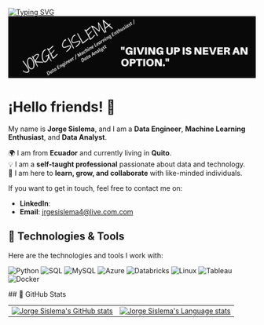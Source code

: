 [![Typing SVG](https://readme-typing-svg.demolab.com?font=Fira+Code&pause=1000&width=435&lines=%22Hi%2C+welcome!+Come+on+in.%22+%F0%9F%98%8A)](https://git.io/typing-svg)
![Banner](https://github.com/jorgesislema/jorgesislema/blob/main/IMAGEN/YO%20SOY%20JORGE%20SISLEMA.png?raw=true)

# ¡Hello friends! 👋
My name is **Jorge Sislema**, and I am a **Data Engineer**, **Machine Learning Enthusiast**, and **Data Analyst**. 

🌍 I am from **Ecuador** and currently living in **Quito**.  
💡 I am a **self-taught professional** passionate about data and technology.  
📖 I am here to **learn, grow, and collaborate** with like-minded individuals.  

If you want to get in touch, feel free to contact me on:
- **LinkedIn**: []()
- **Email**: jrgesislema4@live.com.com

## 🔧 Technologies & Tools
Here are the technologies and tools I work with:

<p align="left">
  <img src="https://img.shields.io/badge/-Python-3776AB?style=flat-square&logo=python&logoColor=white" alt="Python" />
  <img src="https://img.shields.io/badge/-SQL-4479A1?style=flat-square&logo=postgresql&logoColor=white" alt="SQL" />
  <img src="https://img.shields.io/badge/-MySQL-4479A1?style=flat-square&logo=mysql&logoColor=white" alt="MySQL" />
  <img src="https://img.shields.io/badge/-Azure-0089D6?style=flat-square&logo=microsoft-azure&logoColor=white" alt="Azure" />
  <img src="https://img.shields.io/badge/-Databricks-FF3621?style=flat-square&logo=databricks&logoColor=white" alt="Databricks" />
  <img src="https://img.shields.io/badge/-Linux-FCC624?style=flat-square&logo=linux&logoColor=black" alt="Linux" />
  <img src="https://img.shields.io/badge/-Tableau-E97627?style=flat-square&logo=tableau&logoColor=white" alt="Tableau" />
  <img src="https://img.shields.io/badge/-Docker-2496ED?style=flat-square&logo=docker&logoColor=white" alt="Docker" />
</p>
## 🌟 GitHub Stats

<div align="center">
<table>
    <tr>
        <!-- GitHub Activity Stats -->
        <td>
            <a href="https://github.com/anuraghazra/github-readme-stats">
            <img height=259 src="https://github-readme-stats.vercel.app/api?username=jorge-sislema&show_icons=true&line_height=28&hide_border=true&card_width=347&include_all_commits=true&role=owner,collaborator&rank_icon=percentile&theme=default" alt="Jorge Sislema's GitHub stats" />
            </a>
        </td>
        <!-- Language Usage Stats -->
        <td>
            <a href="https://github.com/anuraghazra/github-readme-stats">
            <img height=259 src="https://github-readme-stats.vercel.app/api/top-langs/?username=jorge-sislema&layout=compact&langs_count=12&hide_border=true&role=owner,collaborator&theme=default" alt="Jorge Sislema's Language stats" />
            </a>
        </td>
    </tr>
</table>
</div>
